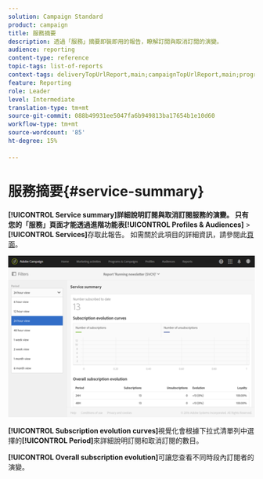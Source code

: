 ```yaml
---
solution: Campaign Standard
product: campaign
title: 服務摘要
description: 透過「服務」摘要即裝即用的報告，瞭解訂閱與取消訂閱的演變。
audience: reporting
content-type: reference
topic-tags: list-of-reports
context-tags: deliveryTopUrlReport,main;campaignTopUrlReport,main;programTopUrlReport,main
feature: Reporting
role: Leader
level: Intermediate
translation-type: tm+mt
source-git-commit: 088b49931ee5047fa6b949813ba17654b1e10d60
workflow-type: tm+mt
source-wordcount: '85'
ht-degree: 15%

---
```



# 服務摘要{#service-summary}

**[!UICONTROL Service summary]**詳細說明訂閱與取消訂閱服務的演變。
只有您的「服務」頁面才能透過進階功能表**[!UICONTROL Profiles & Audiences]** > **[!UICONTROL Services]**&#x200B;存取此報告。 如需關於此項目的詳細資訊，請參閱此[頁面](../../audiences/using/monitoring-subscriptions.md#service-reports)。

![](assets/service-summary.png)

**[!UICONTROL Subscription evolution curves]**&#x200B;視覺化會根據下拉式清單列中選擇的&#x200B;**[!UICONTROL Period]**&#x200B;來詳細說明訂閱和取消訂閱的數目。

**[!UICONTROL Overall subscription evolution]**&#x200B;可讓您查看不同時段內訂閱者的演變。
